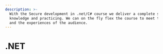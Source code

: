 ```yaml
---
description: >-
  With the Secure development in .net/C# course we deliver a complete set of
  knowledge and practicing. We can on the fly flex the course to meet the level
  and the experiences of the audience.
---
```


# .NET



